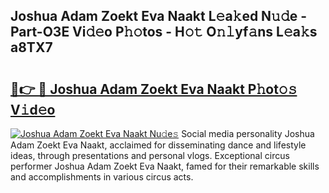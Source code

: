 ## Joshua Adam Zoekt Eva Naakt L𝚎a𝚔ed N𝚞𝚍e - Part-O3E Vi𝚍𝚎o P𝚑𝚘tos - H𝚘𝚝 O𝚗𝚕yf𝚊ns L𝚎a𝚔s a8TX7

# <h2><a href="http://kfdkusd.oniu.top/?m=Joshua+Adam+Zoekt+Eva+Naakt">🔗👉 🔴 Joshua Adam Zoekt Eva Naakt P𝚑ot𝚘𝚜 V𝚒d𝚎o</a></h2>

[![Joshua Adam Zoekt Eva Naakt Nu𝚍e𝚜](https://i.imgur.com/0qMVB7G.gif)](http://kfdkusd.oniu.top/?m=Joshua+Adam+Zoekt+Eva+Naakt)
Social media personality Joshua Adam Zoekt Eva Naakt, acclaimed for disseminating dance and lifestyle ideas, through presentations and personal vlogs. Exceptional circus performer Joshua Adam Zoekt Eva Naakt, famed for their remarkable skills and accomplishments in various circus acts.  
